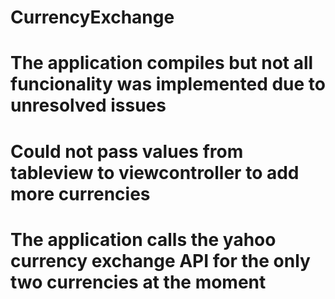 # CurrencyExchange
# The application compiles but not all funcionality was implemented due to unresolved issues
# Could not pass values from tableview to viewcontroller to add more currencies
# The application calls the yahoo currency exchange API for the only two currencies at the moment
